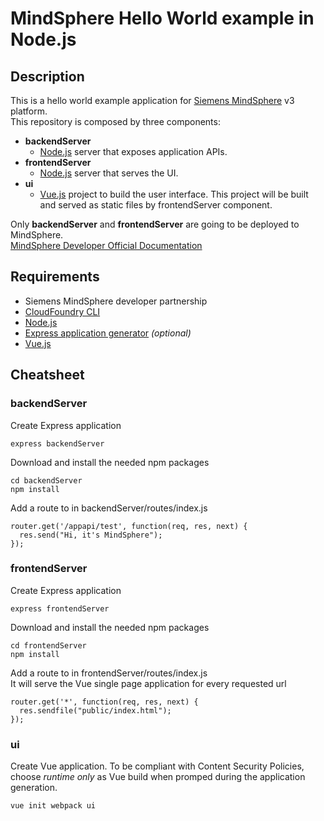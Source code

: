 # MindSphere Hello World example in Node.js
## Description
This is a hello world example application for [Siemens MindSphere](https://www.siemens.com/global/en/home/products/software/mindsphere.html) v3 platform. <br />
This repository is composed by three components:
*  **backendServer**
    * [Node.js](https://nodejs.org/) server that exposes application APIs.
*  **frontendServer**
    * [Node.js](https://nodejs.org/) server that serves the UI.
*  **ui**
    *  [Vue.js](https://vuejs.org/) project to build the user interface. This project will be built and served as static files by frontendServer component.

Only **backendServer** and **frontendServer** are going to be deployed to MindSphere. <br />
[MindSphere Developer Official Documentation](https://developer.mindsphere.io/howto/howto-cloud-foundry/index.html)

## Requirements
*   Siemens MindSphere developer partnership
*   [CloudFoundry CLI](https://docs.cloudfoundry.org/cf-cli/install-go-cli.html)
*   [Node.js](https://nodejs.org/en/download/)
*   [Express application generator](https://expressjs.com/en/starter/generator.html) *(optional)*
*   [Vue.js](https://vuejs.org/v2/guide/installation.html#NPM)

## Cheatsheet
### backendServer
Create Express application
```
express backendServer
```
Download and install the needed npm packages
```
cd backendServer
npm install
```
Add a route to in backendServer/routes/index.js
```
router.get('/appapi/test', function(req, res, next) {
  res.send("Hi, it's MindSphere");
});
```
### frontendServer
Create Express application
```
express frontendServer
```
Download and install the needed npm packages
```
cd frontendServer
npm install
```
Add a route to in frontendServer/routes/index.js <br />
It will serve the Vue single page application for every requested url
```
router.get('*', function(req, res, next) {
  res.sendfile("public/index.html");
});
```
### ui
Create Vue application. To be compliant with Content Security Policies, choose *runtime only* as Vue build when promped during the application generation.
```
vue init webpack ui
```